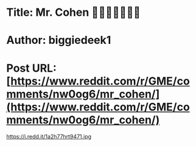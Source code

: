 # Title: Mr. Cohen 🦧🤌🏽💎🚀🚀🚀
# Author: biggiedeek1
# Post URL: [https://www.reddit.com/r/GME/comments/nw0og6/mr_cohen/](https://www.reddit.com/r/GME/comments/nw0og6/mr_cohen/)


https://i.redd.it/1a2h77hrt9471.jpg